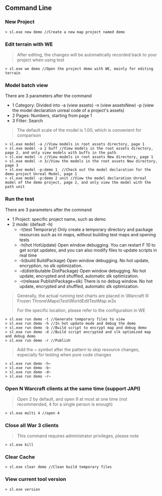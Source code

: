 ## Command Line

### New Project

```
> sl.exe new demo //Create a new map project named demo
```

### Edit terrain with WE

> After editing, the changes will be automatically recorded back to your project when using test

```
> sl.exe we demo //Open the project demo with WE, mainly for editing terrain
```

### Model batch view

There are 3 parameters after the command

* 1 Category: Divided into -a (view assets) -n (view assetsNew) -p (view the model declaration unreal code of a project's assets)
* 2 Pages: Numbers, starting from page 1
* 3 Filter: Search

> The default scale of the model is 1.00, which is convenient for comparison

```
> sl.exe model -a //View models in root assets directory, page 1
> sl.exe model -a 2 buff //View models in the root assets directory, page 2, and only view models with buffs in the path
> sl.exe model -n //View models in root assets New directory, page 1
> sl.exe model -n 3//View the models in the root assets New directory, page 3
> sl.exe model -p:demo 1  //Check out the model declaration for the demo project Unreal Model, page 1
> sl.exe model -p:demo 2 unit //View the model declaration Unreal model of the demo project, page 2, and only view the model with the path unit
```

### Run the test

There are 3 parameters after the command

* 1 Project: specific project name, such as demo
* 2 mode: (default -h)
    * -t(test Temporary) Only create a temporary directory and package resources such as ini maps, without building test maps and opening tests
    * -h(hot HotUpdate) Open window debugging. You can restart F 10 to get script updates, and you can also modify files to update scripts in real time
    * -b(build BuildPackage) Open window debugging. No hot update, encryption, no slk optimization.
    * -d(distributable DistPackage) Open window debugging. No hot update, encrypted and shuffled, automatic slk optimization.
    * -r(release PublishPackage+slk) There is no debug window. No hot update, encrypted and shuffled, automatic slk optimization.

> Generally, the actual running test charts are placed in \Warcraft III Frozen Throne\Maps\Test\WorldEditTestMap.w3x
>
> For the specific location, please refer to the configuration in WE

```
> sl.exe run demo -t //Generate temporary files to view
> sl.exe run demo -h //In hot update mode and debug the demo
> sl.exe run demo -b //Build script to encrypt map and debug demo
> sl.exe run demo -d //Build script encrypted and slk optimized map and debug demo
> sl.exe run demo -r //Publish
```

> Add the ~ symbol after the pattern to skip resource changes, especially for testing when pure code changes
```
> sl.exe run demo -h~
> sl.exe run demo -b~
> sl.exe run demo -d~
> sl.exe run demo -r~
```

### Open N Warcraft clients at the same time (support JAPI)

> Open 2 by default, and open 9 at most at one time (not recommended, 4 for a single person is enough)

```
> sl.exe multi 4 //open 4
```

### Close all War 3 clients

> This command requires administrator privileges, please note

```
> sl.exe kill
```

### Clear Cache

```
> sl.exe clear demo //Clean build temporary files
```

### View current tool version

```
> sl.exe version
```
